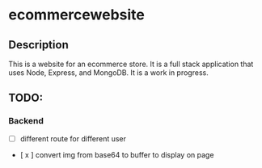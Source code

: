 # ecommercewebsite
## Description
This is a website for an ecommerce store. It is a full stack application that uses Node, Express, and 
MongoDB. It is a work in progress.

## TODO:
### Backend
- [ ] different route for different user
- [ x ] convert img from base64 to buffer to display on page